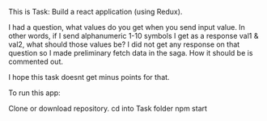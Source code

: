 This is Task: Build a react application (using Redux).


I had a question, what values do you get when you send input value. In other words, if I send alphanumeric 1-10 symbols 
I get as a response val1 & val2, what should those values be? I did not get any response on that question so I made preliminary fetch data in the saga.
How it should be is commented out.

I hope this task doesnt get minus points for that.


To run this app:

Clone or download repository.
cd into Task folder
npm start